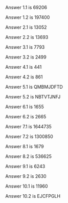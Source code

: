 Answer 1.1 is 69206

Answer 1.2 is 197400

Answer 2.1 is 13052

Answer 2.2 is 13693

Answer 3.1 is 7793

Answer 3.2 is 2499

Answer 4.1 is 441

Answer 4.2 is 861

Answer 5.1 is QMBMJDFTD

Answer 5.2 is NBTVTJNFJ

Answer 6.1 is 1655

Answer 6.2 is 2665

Answer 7.1 is 1644735

Answer 7.2 is 1300850

Answer 8.1 is 1679

Answer 8.2 is 536625

Answer 9.1 is 6243

Answer 9.2 is 2630

Answer 10.1 is 11960

Answer 10.2 is EJCFPGLH
